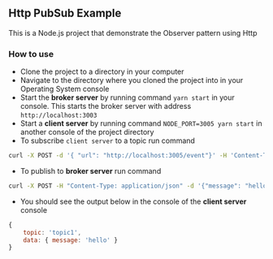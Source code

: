 ## Http PubSub Example
This is a Node.js project that demonstrate the Observer pattern using Http

### How to use
- Clone the project to a directory in your computer
- Navigate to the directory where you cloned the project into in your Operating System console
- Start the **broker server** by running command `yarn start` in your console. This starts the broker server with address `http://localhost:3003`
- Start a **client server** by running command `NODE_PORT=3005 yarn start` in another console of the project directory
- To subscribe `client server` to a topic run command
```bash
curl -X POST -d '{ "url": "http://localhost:3005/event"}' -H 'Content-Type: application/json'  http://localhost:3003/subscribe/topic1
```
- To publish to **broker server** run command
```bash
curl -X POST -H "Content-Type: application/json" -d '{"message": "hello"}' http://localhost:3003/publish/topic1
```
- You should see the output below in the console of the **client server** console
```javascript
{
    topic: 'topic1',
    data: { message: 'hello' }
}
```



